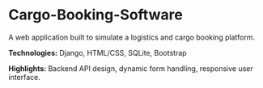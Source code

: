 # Cargo-Booking-Software

A web application built to simulate a logistics and cargo booking platform.

**Technologies:** Django, HTML/CSS, SQLite, Bootstrap

**Highlights:** Backend API design, dynamic form handling, responsive user interface.
